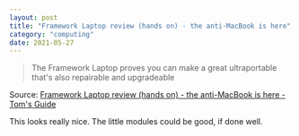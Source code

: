 ```yaml
---
layout: post
title: "Framework Laptop review (hands on) - the anti-MacBook is here"
category: "computing"
date: 2021-05-27
---
```


> The Framework Laptop proves you can make a great ultraportable that's also repairable and upgradeable

Source: [Framework Laptop review (hands on) - the anti-MacBook is here - Tom's Guide](https://www.tomsguide.com/reviews/framework-laptop-review-hands-on-the-anti-macbook-is-here)

This looks really nice. The little modules could be good, if done well.
